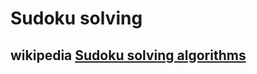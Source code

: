 # Sudoku solving



## wikipedia [Sudoku solving algorithms](https://en.wikipedia.org/wiki/Sudoku_solving_algorithms#Sudoku_brute_force)